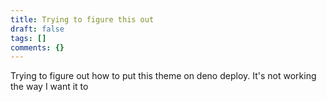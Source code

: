 ```yaml
---
title: Trying to figure this out
draft: false
tags: []
comments: {}
---
```

Trying to figure out how to put this theme on deno deploy. It's not working the way I want it to
